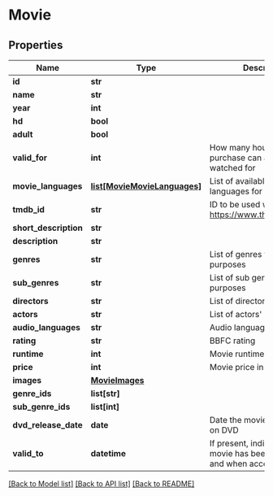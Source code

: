 # Movie

## Properties
Name | Type | Description | Notes
------------ | ------------- | ------------- | -------------
**id** | **str** |  | [optional] 
**name** | **str** |  | [optional] 
**year** | **int** |  | [optional] 
**hd** | **bool** |  | [optional] 
**adult** | **bool** |  | [optional] 
**valid_for** | **int** | How many hours after purchase can a movie be watched for | [optional] 
**movie_languages** | [**list[MovieMovieLanguages]**](MovieMovieLanguages.md) | List of available audio languages for the movie:  | Code   | Language     |                                  | |--------|--------------|----------------------------------| | en | English      |                                  | | fr | Français     |                                  | | es | Español      |                                  | | de | Deutsch      |                                  | | it | Italiano     |                                  | | un | Undetermined | _Generally this will be English_ | | nl | Nederlands   |                                  | | [optional] 
**tmdb_id** | **str** | ID to be used with https://www.themoviedb.org/ | [optional] 
**short_description** | **str** |  | [optional] 
**description** | **str** |  | [optional] 
**genres** | **str** | List of genres for display purposes | [optional] 
**sub_genres** | **str** | List of sub genres for display purposes | [optional] 
**directors** | **str** | List of directors&#x27; names | [optional] 
**actors** | **str** | List of actors&#x27; names | [optional] 
**audio_languages** | **str** | Audio languages available | [optional] 
**rating** | **str** | BBFC rating | [optional] 
**runtime** | **int** | Movie runtime in minutes | [optional] 
**price** | **int** | Movie price in pence | [optional] 
**images** | [**MovieImages**](MovieImages.md) |  | [optional] 
**genre_ids** | **list[str]** |  | [optional] 
**sub_genre_ids** | **list[int]** |  | [optional] 
**dvd_release_date** | **date** | Date the movie was released on DVD | [optional] 
**valid_to** | **datetime** | If present, indicates the movie has been purchased and when access ends | [optional] 

[[Back to Model list]](../README.md#documentation-for-models) [[Back to API list]](../README.md#documentation-for-api-endpoints) [[Back to README]](../README.md)


